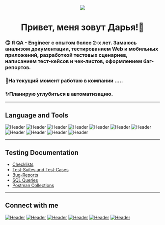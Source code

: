 <div align="center">
<img src="https://media.tenor.com/xqFAeIOa_aYAAAAC/type-computer.gif" align="center"/>
</div>  
  
# <div align="center">Привет, меня зовут Дарья!👋</div>  
### 🙃 Я  QA - Engineer с опытом более 2-х лет. Замаюсь анализом документации, тестированием Web и мобильных приложений, разработкой тестовых сценариев, написанием тест-кейсов и чек-листов, оформлением баг-репортов. 
### 💼На текущий момент работаю в компании .....  
### ✨Планирую углубиться в автоматизацию.
____
 
   



## **Language and Tools**
![Header](https://img.shields.io/badge/Postman-090909?style=for-the-badge&logo=postman&logoColor=f76935)
![Header](https://img.shields.io/badge/Swagger-090909?style=for-the-badge&logo=swagger&logoColor=7ede2b)
![Header](https://img.shields.io/badge/Git-090909?style=for-the-badge&logo=git&logoColor=8cc4d7)
![Header](https://img.shields.io/badge/Figma-090909?style=for-the-badge&logo=figma&logoColor=7d5fa6)
![Header](https://img.shields.io/badge/MySQL-090909?style=for-the-badge&logo=mysql&logoColor=00618a)
![Header](https://img.shields.io/badge/DevTools-090909?style=for-the-badge&logo=googlechrome&logoColor=FF6600)
![Header](https://img.shields.io/badge/AndroidStudio-090909?style=for-the-badge&logo=androidstudio&logoColor=3ad07d)
![Header](https://img.shields.io/badge/Qase.io-090909?style=for-the-badge&logoColor=71b556)
![Header](https://img.shields.io/badge/CharlesProxy-090909?style=for-the-badge&logo=charlesproxy&logoColor=8cc4d7)
![Header](https://img.shields.io/badge/html&css-090909?style=for-the-badge)
![Header](https://img.shields.io/badge/linux-090909?style=for-the-badge&logo=linux&logoColor=ffff00 )
___

## **Testing Documentation**

- [Checklists](https://miro.com/app/board/uXjVM9vCk9w=/)
- [Test-Suites and Test-Cases]()
- [Bug-Reports]()
- [SQL Queries]()
- [Postman Collections]()
 ___

## **Connect with me**
[![Header](https://img.shields.io/badge/Telegram-090909?style=for-the-badge&logo=telegram&logoColor=31a5db)](https://t.me/Daria_P_a)
[![Header](https://img.shields.io/badge/email-090909?style=for-the-badge&logo=mail.ru&logoColor=FF6600)](mailto:darpak1999@mail.ru)
[![Header](https://img.shields.io/badge/github-090909?style=for-the-badge&logo=github&logoColor=ffffff)](https://github.com/DariaPaksyutkina-qa)
[![Header](https://img.shields.io/badge/ВКонтакте-090909?style=for-the-badge&logo=vk&logoColor=0000ff)](https://m.vk.com/d.gbjg)
[![Header](https://img.shields.io/badge/WhatsApp-090909?style=for-the-badge&logo=WhatsApp&logoColor=008000)](https://wa.me/79068619740)
[![Header](https://img.shields.io/badge/Linkedin-090909?style=for-the-badge&logo=linkedin&logoColor=0073b1)]()

